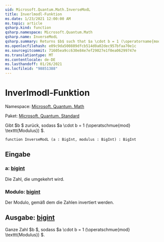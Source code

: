 ```yaml
---
uid: Microsoft.Quantum.Math.InverseModL
title: Inverlmodl-Funktion
ms.date: 1/23/2021 12:00:00 AM
ms.topic: article
qsharp.kind: function
qsharp.namespace: Microsoft.Quantum.Math
qsharp.name: InverseModL
qsharp.summary: Returns $b$ such that $a \cdot b = 1 (\operatorname{mod} \texttt{modulus})$.
ms.openlocfilehash: e09c9da500889dfcb514d0a02dec957bfaa70e1c
ms.sourcegitcommit: 71605ea9cc630e84e7ef29027e1f0ea06299747e
ms.translationtype: MT
ms.contentlocale: de-DE
ms.lasthandoff: 01/26/2021
ms.locfileid: "98851388"
---
```

# <a name="inversemodl-function"></a>Inverlmodl-Funktion

Namespace: [Microsoft. Quantum. Math](xref:Microsoft.Quantum.Math)

Paket: [Microsoft. Quantum. Standard](https://nuget.org/packages/Microsoft.Quantum.Standard)


Gibt $b $ zurück, sodass $a \cdot b = 1 (\operatschmue{mod} \texttt{Modulus}) $.

```qsharp
function InverseModL (a : BigInt, modulus : BigInt) : BigInt
```


## <a name="input"></a>Eingabe

### <a name="a--bigint"></a>a: [bigint](xref:microsoft.quantum.lang-ref.bigint)

Die Zahl, die umgekehrt wird.


### <a name="modulus--bigint"></a>Modulo: [bigint](xref:microsoft.quantum.lang-ref.bigint)

Der Modulo, gemäß dem die Zahlen invertiert werden.



## <a name="output--bigint"></a>Ausgabe: [bigint](xref:microsoft.quantum.lang-ref.bigint)

Ganze Zahl $b $, sodass $a \cdot b = 1 (\operatschmue{mod} \texttt{Modulus}) $.